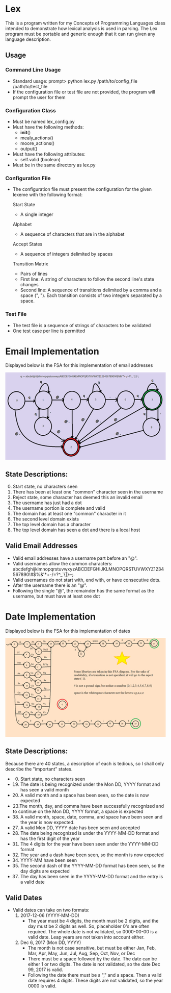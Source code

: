 # Lex
This is a program written for my Concepts of Programming Languages class intended to demonstrate how lexical analysis is used in parsing. The Lex program must be portable and generic enough that it can run given any language description.

## Usage

### Command Line Usage
- Standard usage: prompt> python lex.py /path/to/config_file /path/to/test_file
- If the configuration file or test file are not provided, the program will prompt the user for them

### Configuration Class
- Must be named lex_config.py
- Must have the following methods:
	- __init__()
	- mealy_actions()
	- moore_actions()
	- output()
- Must have the following attributes:
	- self.valid (boolean)
- Must be in the same directory as lex.py

### Configuration File
- The configuration file must present the configuration for the given lexeme with the following format:

	Start State  
	- A single integer

	Alphabet
	- A sequence of characters that are in the alphabet

	Accept States  
	- A sequence of integers delimited by spaces

	Transition Matrix  
	- Pairs of lines
	- First line: A string of characters to follow the second line's state changes
	- Second line: A sequence of transitions delimited by a comma and a space (", "). Each transition consists of two integers separated by a space.

### Test File
- The test file is a sequence of strings of characters to be validated
- One test case per line is permitted

# Email Implementation
Displayed below is the FSA for this implementation of email addresses

![alt text](https://github.com/Buzzlet/Lex/blob/master/email_fsa.png?raw=true "Email FSA")

## State Descriptions:
0. Start state, no characters seen 
1. There has been at least one "common" character seen in the username
2. Reject state, some character has deemed this an invalid email
3. The username has just had a dot
4. The username portion is complete and valid
5. The domain has at least one "common" character in it
6. The second level domain exists
7. The top level domain has a character
8. The top level domain has seen a dot and there is a local host

## Valid Email Addresses
- Valid email addresses have a username part before an "@".
- Valid usernames allow the common characters: abcdefghijklmnopqrstuvwxyzABCDEFGHIJKLMNOPQRSTUVWXYZ1234567890!#$%&'*+-/=?^_\`{|}~;.
- Valid usernames do not start with, end with, or have consecutive dots.
- After the username there is an "@".
- Following the single "@", the remainder has the same format as the username, but must have at least one dot


# Date Implementation
Displayed below is the FSA for this implementation of dates

![alt text](https://github.com/Buzzlet/Lex/blob/master/dates_fsa.png?raw=true "Date FSA")

## State Descriptions:
Because there are 40 states, a description of each is tedious, so I shall only describe the "important" states.
- 0. Start state, no characters seen
- 19. The date is being recognized under the Mon DD, YYYY format and has seen a valid month
- 20. A valid month and a space has been seen, so the date is now expected
- 23.The month, day, and comma have been successfully recognized and to continue on the Mon DD, YYYY format, a space is expected
- 38. A valid month, space, date, comma, and space have been seen and the year is now expected.
- 27. A valid Mon DD, YYYY date has been seen and accepted
- 28. The date being recognized is under the YYYY-MM-DD format and has the first digit of the year
- 31. The 4 digits for the year have been seen under the YYYY-MM-DD format
- 32. The year and a dash have been seen, so the month is now expected
- 34. YYYY-MM have been seen
- 35. The second dash of the YYYY-MM-DD format has been seen, so the day digits are expected
- 37. The day has been seen in the YYYY-MM-DD format and the entry is a valid date

## Valid Dates
- Valid dates can take on two formats:
	1. 2017-12-06 (YYYY-MM-DD)
		- The year must be 4 digits, the month must be 2 digits, and the day must be 2 digits as well. So, placeholder 0's are often required. The whole date is not validated, so 0000-00-00 is a valid date. Leap years are not taken into account either.
	2. Dec 6, 2017 (Mon DD, YYYY)
		- The month is not case sensitive, but must be either Jan, Feb, Mar, Apr, May, Jun, Jul, Aug, Sep, Oct, Nov, or Dec
		- There must be a space followed by the date. The date can be either 1 or two digits. The date is not validated, so the date Dec 99, 2017 is valid.
		- Following the date there must be a "," and a space. Then a valid date requires 4 digits. These digits are not validated, so the year 0000 is valid.